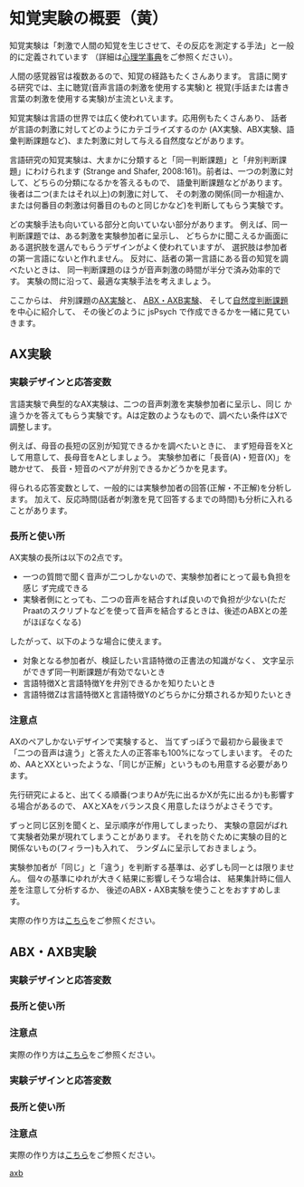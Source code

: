 # 知覚実験の概要（黄）

知覚実験は「刺激で人間の知覚を生じさせて、その反応を測定する手法」と一般的に定義されています
（詳細は[心理学事典](https://kotobank.jp/word/%E7%9F%A5%E8%A6%9A-95870)をご参照ください）。

人間の感覚器官は複数あるので、知覚の経路もたくさんあります。
言語に関する研究では、主に聴覚(音声言語の刺激を使用する実験)と
視覚(手話または書き言葉の刺激を使用する実験)が主流といえます。

知覚実験は言語の世界では広く使われています。応用例もたくさんあり、
話者が言語の刺激に対してどのようにカテゴライズするのか
(AX実験、ABX実験、語彙判断課題など)、また刺激に対して与える自然度などがあります。

言語研究の知覚実験は、大まかに分類すると「同一判断課題」と「弁別判断課題」にわけられます
(Strange and Shafer, 2008:161)。前者は、一つの刺激に対して、どちらの分類になるかを答えるもので、
語彙判断課題などがあります。後者は二つ(またはそれ以上)の刺激に対して、
その刺激の関係(同一か相違か、または何番目の刺激は何番目のものと同じかなど)を判断してもらう実験です。

どの実験手法も向いている部分と向いていない部分があります。
例えば、同一判断課題では、ある刺激を実験参加者に呈示し、
どちらかに聞こえるか画面にある選択肢を選んでもらうデザインがよく使われていますが、
選択肢は参加者の第一言語にないと作れません。
反対に、話者の第一言語にある音の知覚を調べたいときは、
同一判断課題のほうが音声刺激の時間が半分で済み効率的です。
実験の問に沿って、最適な実験手法を考えましょう。

ここからは、
弁別課題の[AX実験]()と、
[ABX・AXB実験]()、
そして[自然度判断課題]()を中心に紹介して、
その後どのように jsPsych で作成できるかを一緒に見ていきます。

<!--TODO: 上にリンクを入れる-->

## AX実験

### 実験デザインと応答変数

言語実験で典型的なAX実験は、二つの音声刺激を実験参加者に呈示し、同じ
か違うかを答えてもらう実験です。Aは定数のようなもので、調べたい条件はXで
調整します。

例えば、母音の長短の区別が知覚できるかを調べたいときに、
まず短母音をXとして用意して、長母音をAとしましょう。
実験参加者に「長音(A)・短音(X)」を聴かせて、
長音・短音のペアが弁別できるかどうかを見ます。

得られる応答変数として、一般的には実験参加者の回答(正解・不正解)を分析します。
加えて、反応時間(話者が刺激を見て回答するまでの時間)も分析に入れることがあります。

### 長所と使い所

AX実験の長所は以下の2点です。

- 一つの質問で聞く音声が二つしかないので、実験参加者にとって最も負担を感じ
  ず完成できる
- 実験者側にとっても、二つの音声を結合すれば良いので負担が少ない(ただ
  Praatのスクリプトなどを使って音声を結合するときは、後述のABXとの差がほぼなくなる)

したがって、以下のような場合に使えます。

- 対象となる参加者が、検証したい言語特徴の正書法の知識がなく、
  文字呈示ができず同一判断課題が有効でないとき
- 言語特徴Xと言語特徴Yを弁別できるかを知りたいとき
- 言語特徴Zは言語特徴Xと言語特徴Yのどちらかに分類されるか知りたいとき

### 注意点

AXのペアしかないデザインで実験すると、
当てずっぽうで最初から最後まで「二つの音声は違う」と答えた人の正答率も100%になってしまいます。
そのため、AAとXXといったような、「同じが正解」というものも用意する必要があります。

先行研究によると、出てくる順番(つまりAが先に出るかXが先に出るか)も影響する場合があるので、
AXとXAをバランス良く用意したほうがよさそうです。

ずっと同じ区別を聞くと、呈示順序が作用してしまったり、
実験の意図がばれて実験者効果が現れてしまうことがあります。
それを防ぐために実験の目的と関係ないもの(フィラー)も入れて、
ランダムに呈示しておきましょう。

実験参加者が「同じ」と「違う」を判断する基準は、必ずしも同一とは限りません。
個々の基準にゆれが大きく結果に影響しそうな場合は、
結果集計時に個人差を注意して分析するか、
後述のABX・AXB実験を使うことをおすすめします。

<!--TODO:
理解度確認課題、のようなものがあると良いかも。
あと、段階的に刺激を変えて
カテゴリカルなしきい値を探りたい場合にも使える。
(意義があるかはさておき)
-->

実際の作り方は[こちら]()をご参照ください。
<!--TODO: リンクを追加-->

## ABX・AXB実験

### 実験デザインと応答変数
### 長所と使い所
### 注意点

実際の作り方は[こちら]()をご参照ください。
<!--TODO: リンクを追加-->


### 実験デザインと応答変数
### 長所と使い所
### 注意点

実際の作り方は[こちら]()をご参照ください。
<!--TODO: リンクを追加-->

<!--TODO: コードはGistを利用する-->

[axb](./01_axb.html)
